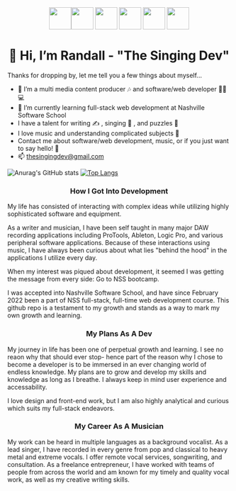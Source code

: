 <div align="center">
<img height="50" margin-inline="10px" src="https://cdn4.iconfinder.com/data/icons/logos-and-brands/512/267_Python_logo-1024.png"/><img height="50" src="https://cdn2.iconfinder.com/data/icons/designer-skills/128/code-programming-javascript-software-develop-command-language-1024.png"/>
<img height="50" src="https://cdn0.iconfinder.com/data/icons/logos-brands-in-colors/128/react_color-1024.png"/>
<img height="50" src="https://cdn0.iconfinder.com/data/icons/file-format-database-j-fill/64/database_file_document-56-1024.png"/>
<img height="50" src="https://cdn1.iconfinder.com/data/icons/logotypes/32/badge-html-5-1024.png"/>
<img height="50" src="https://cdn1.iconfinder.com/data/icons/logotypes/32/badge-css-3-512.png"/>
</div>
<h1 align="center">👋 Hi, I’m Randall - "The Singing Dev"</h1>
Thanks for dropping by, let me tell you a few things about myself...

- 👀 I’m a multi media content producer 🎶 and software/web developer 👨‍💻 💻 
- 🌱 I’m currently learning full-stack web development at Nashville Software School
- I have a talent for writing ✍️ , singing 🎤 , and puzzles 🧩 
- I love music and understanding complicated subjects 🧬 
- Contact me about software/web development, music, or if you just want to say hello! 👋 
- 📫 thesingingdev@gmail.com



![Anurag's GitHub stats](https://github-readme-stats.vercel.app/api?username=devdevvy&show_icons=true&theme=cobalt&hide=stars,issues)
[![Top Langs](https://github-readme-stats.vercel.app/api/top-langs/?username=devdevvy&layout=compact&theme=cobalt)](https://github.com/devdevvy/github-readme-stats)



<h3 align="center">How I Got Into Development</h3>

My life has consisted of interacting with complex ideas while utilizing highly sophisticated software and equipment. 

As a writer and musician, I have been self taught in many major DAW recording applications including ProTools, Ableton, Logic Pro, and various peripheral software applications. Because of these interactions using music, I have always been curious about what lies "behind the hood" in the applications I utilize every day. 

When my interest was piqued about development, it seemed I was getting the message from every side: Go to NSS bootcamp.

I was accepted into Nashville Software School, and have since February 2022 been a part of NSS full-stack, full-time web development course. This github repo is a testament to my growth and stands as a way to mark my own growth and learning. 

<h3 align="center">My Plans As A Dev</h3>

My journey in life has been one of perpetual growth and learning. I see no reaon why that should ever stop- hence part of the reason why I chose to become a developer is to be immersed in an ever changing world of endless knowledge. My plans are to grow and develop my skills and knowledge as long as I breathe. I always keep in mind user experience and accessability. 

I love design and front-end work, but I am also highly analytical and curious which suits my full-stack endeavors. 

<h3 align="center">My Career As A Musician</h3>

My work can be heard in multiple languages as a background vocalist. As a lead singer, I have recorded in every genre from pop and classical to heavy metal and extreme vocals. I offer remote vocal services, songwriting, and consultation. As a freelance entrepreneur, I have worked with teams of people from across the world and am known for my timely and quality vocal work, as well as my creative writing skills.


<!---
DevDevvy/DevDevvy is a ✨ special ✨ repository because its `README.md` (this file) appears on your GitHub profile.
You can click the Preview link to take a look at your changes.
--->
